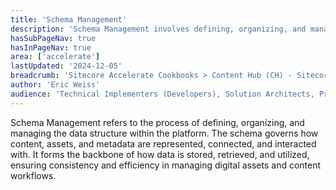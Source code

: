 ```yaml
---
title: 'Schema Management'
description: 'Schema Management involves defining, organizing, and managing the data structure within the platform to ensure consistent and efficient handling of content, assets, and metadata.'
hasSubPageNav: true
hasInPageNav: true
area: ['accelerate']
lastUpdated: '2024-12-05'
breadcrumb: 'Sitecore Accelerate Cookbooks > Content Hub (CH) - Sitecore Recipes > CH Implementation > CH Configuration'
author: 'Eric Weiss'
audience: 'Technical Implementers (Developers), Solution Architects, Product Owners/Business Stakeholders'
---
```

Schema Management refers to the process of defining, organizing, and managing the data structure within the platform. The schema governs how content, assets, and metadata are represented, connected, and interacted with. It forms the backbone of how data is stored, retrieved, and utilized, ensuring consistency and efficiency in managing digital assets and content workflows.